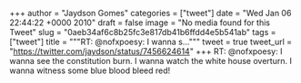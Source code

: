 
+++
author = "Jaydson Gomes"
categories = ["tweet"]
date = "Wed Jan 06 22:44:22 +0000 2010"
draft = false
image = "No media found for this Tweet"
slug = "0aeb34af6c8b25fc3e817db41b6ffdd4e5b541ab"
tags = ["tweet"]
title = """RT: @nofxpoesy: I wanna s..."""
tweet = true
tweet_url = "https://twitter.com/jaydson/status/7456624614"
+++
RT: @nofxpoesy: I wanna see the constitution burn. I wanna watch the white house overturn. I wanna witness some blue blood bleed red!
